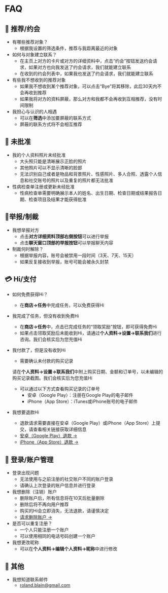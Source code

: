 # FAQ


## 💖 推荐/约会

- 有哪些推荐对象？
    - 根据我设置的筛选条件，推荐与我距离最近的对象
- 如何与对象建立联系？
    - 在主页上对方的卡片或对方的详细资料中，点击“约会”按钮发送约会请求，如果对方也向我发送了约会请求，我们就能建立联系
    - 在收到的约会列表中，如果我也发送了约会请求，我们就能建立联系
- 有些我不想收到的推荐对象
    - 如果我不想收到某个推荐对象，可以点击“Bye”将其移除，此后30天内不会再收到推荐
    - 如果我将对方的资料屏蔽，那么对方和我都不会再收到互相推荐，没有时间限制
- 我担心与认识的人相遇
    - 可以在**筛选**中添加要屏蔽的联系方式
    - 屏蔽的联系方式将不会相互推荐

## 🚫 未批准

- 我的个人资料照片未经批准
    - 大头照只能是清晰展示正脸的照片
    - 其他照片可以不显示清晰的脸部
    - 无法识别自己或者是物品和背景照片、性感照片、多人合照、透露个人信息和社交账号的照片以及重复的照片都无法批准
- 性病检查单注册或更新未经批准
    - 性病检查单需要明确展示本人的姓名、出生日期、检查日期或结果报告日期、检查项目及结果才能获得批准

## 🚨举报/制裁

- 我想举报对方
    - 点击**对方详细资料顶部右侧按钮**可以进行举报
    - 点击**聊天窗口顶部的举报按钮**可以举报聊天内容
- 制裁何时解除？
    - 根据举报内容，账号会被禁用一段时间（3天、7天、15天）
    - 如果反复接收到举报，账号可能会被永久封禁

## 💳 **Hi/支付**

- 如何免费获得Hi？
    - 在**商店→任务**中完成任务，可以免费获得Hi
- 我完成了任务，但没有收到免费Hi
    - 在**商店→任务**中，点击已完成任务的“领取奖励”按钮，即可获得免费Hi
    - 如果点击领取奖励后未能收到Hi，请通过**个人资料→设置→联系我们**进行咨询。我们会核实后为您充值Hi
- 我付款了，但是没有收到Hi
    - 需要确认未付款的购买记录

    请在**个人资料→设置→联系我们**中附上购买日期、金额和订单号，以未编辑的购买记录截图。我们会核实后为您充值Hi

    - 可以通过以下方式查看购买记录的订单号
        - 安卓（Google Play）：注册在Google Play的电子邮件
        - iPhone（App Store）：iTunes或iPhone账号的电子邮件
- 我想要退款Hi
    - 退款请求需要直接在安卓（Google Play）或iPhone（App Store）上提交，请查看相关链接获取详细信息
    - [安卓（Google Play）退款 →](https://support.google.com/googleplay/answer/2479637?hl=zh-Hant)
    - [iPhone（App Store）退款 →](https://support.apple.com/zh-tw/HT204084)

## 🤖 登录/账户管理

- 登录出现问题
    - 无法使用与之前注册的社交账户不同的账户登录
    - 请确认上次登录的账户信息并进行登录
- 我想删除（注销）账户
    - 删除账户后，所有信息将在10天后批量删除
    - 删除后将不再向用户推荐
    - 购买的Hi会立即消失，无法退款，请谨慎决定
    - [请求删除账户 →](https://app://delete-account)
- 是否可以重复注册？
    - 一个人只能注册一个账户
    - 可以使用相同的电话号码创建一个账户
- 我想更改昵称
    - 可以在**个人资料→编辑个人资料→昵称**中进行修改

## 🎸 其他

- 我想知道联系邮件
    - roland.blain@gmail.com
